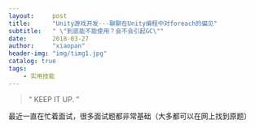 ```yaml
---
layout:     post
title:      "Unity游戏开发---聊聊在Unity编程中对foreach的偏见"
subtitle:   " \"到底能不能使用？会不会引起GC\""
date:       2018-03-27
author:     "xiaopan"
header-img: "img/timg1.jpg"
catalog: true
tags:
    - 实用技能
---
```


> “ KEEP IT UP. ”


最近一直在忙着面试，很多面试题都非常基础（大多都可以在网上找到原题）



